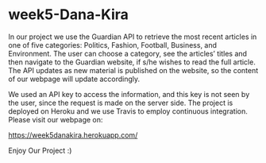 # week5-Dana-Kira

In our project we use the Guardian API to retrieve the most recent articles in one of five categories: Politics, Fashion, Football, Business, and Environment. The user can choose a category, see the articles’ titles and then navigate to the Guardian website, if s/he wishes to read the full article. The API updates as new material is published on the website, so the content of our webpage will update accordingly.

We used an API key to access the information, and this key is not seen by the user, since the request is made on the server side. The project is deployed on Heroku and we use Travis to employ continuous integration. Please visit our webpage on:

https://week5danakira.herokuapp.com/

Enjoy Our Project :)

